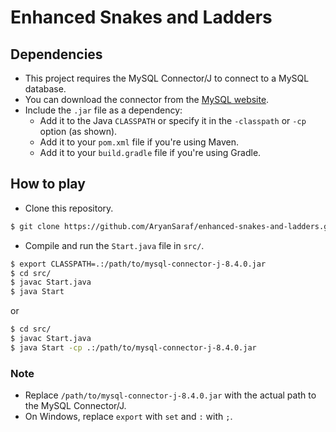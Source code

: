 # Enhanced Snakes and Ladders
## Dependencies
- This project requires the MySQL Connector/J to connect to a MySQL database.
- You can download the connector from the [MySQL website](https://dev.mysql.com/downloads/connector/j/).
- Include the `.jar` file as a dependency:
  - Add it to the Java `CLASSPATH` or specify it in the `-classpath` or `-cp` option (as shown).
  - Add it to your `pom.xml` file if you're using Maven.
  - Add it to your `build.gradle` file if you're using Gradle.
## How to play
- Clone this repository.
```bash
$ git clone https://github.com/AryanSaraf/enhanced-snakes-and-ladders.git
```
- Compile and run the `Start.java` file in `src/`.
```bash
$ export CLASSPATH=.:/path/to/mysql-connector-j-8.4.0.jar
$ cd src/
$ javac Start.java
$ java Start
```
or
```bash
$ cd src/
$ javac Start.java
$ java Start -cp .:/path/to/mysql-connector-j-8.4.0.jar
```
### Note
- Replace `/path/to/mysql-connector-j-8.4.0.jar` with the actual path to the MySQL Connector/J.
- On Windows, replace `export` with `set` and `:` with `;`.
